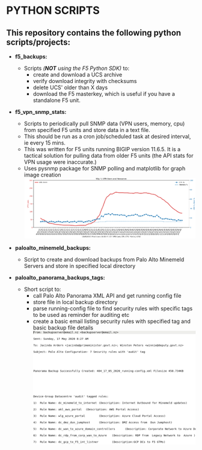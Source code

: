 # PYTHON SCRIPTS


## This repository contains the following python scripts/projects:

- **f5_backups:**
  - Scripts *(**NOT** using the F5 Python SDK)* to:
    - create and download a UCS archive
    - verify download integrity with checksums
    - delete UCS' older than X days
    - download the F5 masterkey, which is useful if you have a standalone F5 unit.


- **f5_vpn_snmp_stats:**
  - Scripts to periodically pull SNMP data (VPN users, memory, cpu) from
    specified F5 units and store data in a text file.
  - This should be run as a cron job/scheduled task at desired interval, ie every 15 mins.
  - This was written for F5 units running BIGIP version 11.6.5. It is a tactical solution
    for pulling data from older F5 units (the API stats for VPN usage were inaccurate.)
  - Uses pysnmp package for SNMP polling and matplotlib for graph image creation
![vpnusers](/images/vpnusers.png)

- **paloalto_minemeld_backups:**
  - Script to create and download backups from Palo Alto Minemeld Servers 
    and store in specified local directory


- **paloalto_panorama_backups_tags:**
  - Short script to:
    - call Palo Alto Panorama XML API and get running config file
    - store file in local backup directory
    - parse running-config file to find security rules with specific tags
      to be used as reminder for auditing etc
    - create a basic email listing security rules with specified tag and basic backup file details
![email](/images/emailtags.png)  

